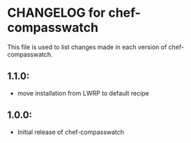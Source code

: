 # CHANGELOG for chef-compasswatch

This file is used to list changes made in each version of chef-compasswatch.

## 1.1.0:

* move installation from LWRP to default recipe

## 1.0.0:

* Initial release of chef-compasswatch